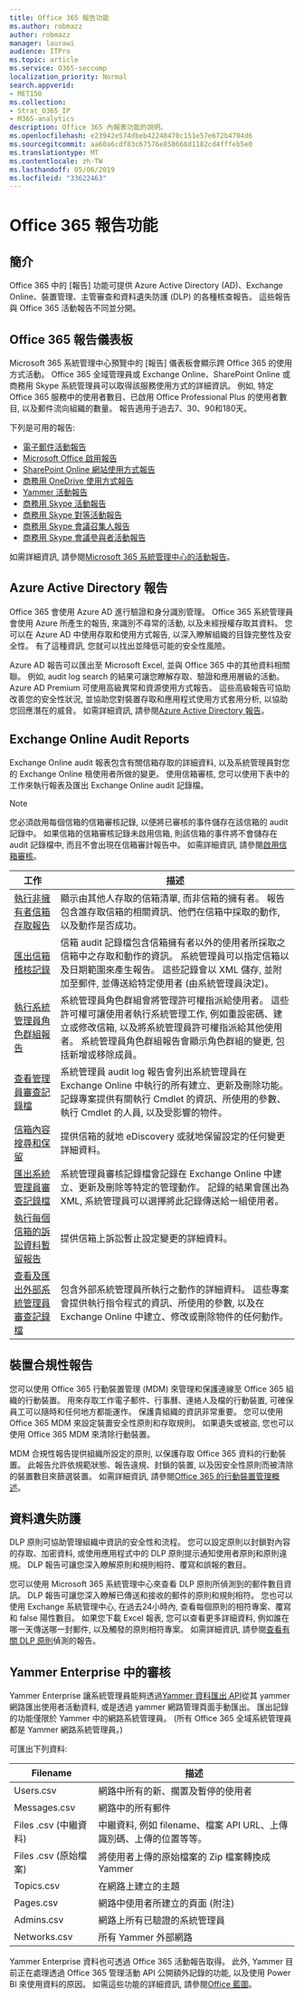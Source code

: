 ```yaml
---
title: Office 365 報告功能
ms.author: robmazz
author: robmazz
manager: laurawi
audience: ITPro
ms.topic: article
ms.service: O365-seccomp
localization_priority: Normal
search.appverid:
- MET150
ms.collection:
- Strat_O365_IP
- M365-analytics
description: Office 365 內報表功能的說明。
ms.openlocfilehash: e23942e574dbeb42248470c151e57e672b4704d6
ms.sourcegitcommit: aa60a6cdf83c67576e858668d1182cd4fffeb5e0
ms.translationtype: MT
ms.contentlocale: zh-TW
ms.lasthandoff: 05/06/2019
ms.locfileid: "33622463"
---
```

# <a name="office-365-reporting-features"></a>Office 365 報告功能 

## <a name="introduction"></a>簡介

Office 365 中的 [報告] 功能可提供 Azure Active Directory (AD)、Exchange Online、裝置管理、主管審查和資料遺失防護 (DLP) 的各種核查報告。 這些報告與 Office 365 活動報告不同並分開。

## <a name="office-365-reports-dashboard"></a>Office 365 報告儀表板

Microsoft 365 系統管理中心預覽中的 [報告] 儀表板會顯示跨 Office 365 的使用方式活動。 Office 365 全域管理員或 Exchange Online、SharePoint Online 或商務用 Skype 系統管理員可以取得該服務使用方式的詳細資訊。 例如, 特定 Office 365 服務中的使用者數目、已啟用 Office Professional Plus 的使用者數目, 以及郵件流向組織的數量。 報告適用于過去7、30、90和180天。

下列是可用的報告:

- [電子郵件活動報告](https://support.office.com/article/Office-365-Reports-in-the-admin-center-preview--Email-activity-1cbe2c00-ca65-4fb9-9663-1bbfa58ebe44)
- [Microsoft Office 啟用報告](https://support.office.com/article/Office-365-Reports-in-the-admin-center-preview--Microsoft-Office-activations-87c24ae2-82e0-4d1e-be01-c3bcc3f18c60)
- [SharePoint Online 網站使用方式報告](https://support.office.com/article/Office-365-Reports-in-the-admin-center-preview--SharePoint-site-usage-4ecfb843-e5d5-464d-8bf6-7ed512a9b213)
- [商務用 OneDrive 使用方式報告](https://support.office.com/article/Office-365-Reports-in-the-Admin-Center-Preview--OneDrive-for-Business-usage-0de3b312-c4e8-4e4b-a02d-32b2f726a680)
- [Yammer 活動報告](https://support.office.com/article/View-the-Yammer-Activity-report-in-the-Office-365-admin-center-preview-c7c9f938-5b8e-4d52-b1a2-c7c32cb2312a)
- [商務用 Skype 活動報告](https://docs.microsoft.com/SkypeForBusiness/skype-for-business-online-reporting/activity-report)
- [商務用 Skype 對等活動報告](https://docs.microsoft.com/SkypeForBusiness/skype-for-business-online-reporting/peer-to-peer-activity-report)
- [商務用 Skype 會議召集人報告](https://docs.microsoft.com/SkypeForBusiness/skype-for-business-online-reporting/conference-organizer-activity-report)
- [商務用 Skype 會議參與者活動報告](https://docs.microsoft.com/SkypeForBusiness/skype-for-business-online-reporting/conference-participant-activity-report)

如需詳細資訊, 請參閱[Microsoft 365 系統管理中心的活動報告](https://support.office.com/article/activity-reports-in-the-office-365-admin-center-0d6dfb17-8582-4172-a9a9-aed798150263)。

## <a name="azure-active-directory-reports"></a>Azure Active Directory 報告

Office 365 會使用 Azure AD 進行驗證和身分識別管理。 Office 365 系統管理員會使用 Azure 所產生的報告, 來識別不尋常的活動, 以及未經授權存取其資料。 您可以在 Azure AD 中使用存取和使用方式報告, 以深入瞭解組織的目錄完整性及安全性。 有了這種資訊, 您就可以找出並降低可能的安全性風險。

Azure AD 報告可以匯出至 Microsoft Excel, 並與 Office 365 中的其他資料相關聯。 例如, audit log search 的結果可讓您瞭解存取、驗證和應用層級的活動。 Azure AD Premium 可使用高級異常和資源使用方式報告。 這些高級報告可協助改善您的安全性狀況, 並協助您對裝置存取和應用程式使用方式套用分析, 以協助您回應潛在的威脅。 如需詳細資訊, 請參閱[Azure Active Directory 報告](https://docs.microsoft.com/azure/active-directory/reports-monitoring/overview-reports/)。

## <a name="exchange-online-audit-reports"></a>Exchange Online Audit Reports

Exchange Online audit 報表包含有關信箱存取的詳細資料, 以及系統管理員對您的 Exchange Online 租使用者所做的變更。 使用信箱審核, 您可以使用下表中的工作來執行報表及匯出 Exchange Online audit 記錄檔。

> [!NOTE]
> 您必須啟用每個信箱的信箱審核記錄, 以便將已審核的事件儲存在該信箱的 audit 記錄中。 如果信箱的信箱審核記錄未啟用信箱, 則該信箱的事件將不會儲存在 audit 記錄檔中, 而且不會出現在信箱審計報告中。 如需詳細資訊, 請參閱[啟用信箱審核](https://support.office.com/article/Enable-mailbox-auditing-in-Office-365-aaca8987-5b62-458b-9882-c28476a66918)。

| 工作 | 描述 |
|----------------------------------------------|----------------------------------------------------------------------------------------------------------------------------------------------------------------------------------------------------------------------------------------------------------------------------------------------------------------------------------------------------------|
| [執行非擁有者信箱存取報告](https://docs.microsoft.com/exchange/security-and-compliance/exchange-auditing-reports/non-owner-mailbox-access-report) | 顯示由其他人存取的信箱清單, 而非信箱的擁有者。 報告包含誰存取信箱的相關資訊、他們在信箱中採取的動作, 以及動作是否成功。 |
| [匯出信箱稽核記錄](https://docs.microsoft.com/exchange/security-and-compliance/exchange-auditing-reports/export-mailbox-audit-logs) | 信箱 audit 記錄檔包含信箱擁有者以外的使用者所採取之信箱中之存取和動作的資訊。 系統管理員可以指定信箱以及日期範圍來產生報告。 這些記錄會以 XML 儲存, 並附加至郵件, 並傳送給特定使用者 (由系統管理員決定)。 |
| [執行系統管理員角色群組報告](https://docs.microsoft.com/Office365/SecurityCompliance/eop/run-an-administrator-role-group-report-in-eop-eop) | 系統管理員角色群組會將管理許可權指派給使用者。 這些許可權可讓使用者執行系統管理工作, 例如重設密碼、建立或修改信箱, 以及將系統管理員許可權指派給其他使用者。 系統管理員角色群組報告會顯示角色群組的變更, 包括新增或移除成員。 |
| [查看管理員審查記錄檔](https://docs.microsoft.com/exchange/security-and-compliance/exchange-auditing-reports/view-administrator-audit-log) | 系統管理員 audit log 報告會列出系統管理員在 Exchange Online 中執行的所有建立、更新及刪除功能。 記錄專案提供有關執行 Cmdlet 的資訊、所使用的參數、執行 Cmdlet 的人員, 以及受影響的物件。 |
| [信箱內容搜尋和保留](https://docs.microsoft.com/exchange/security-and-compliance/in-place-ediscovery/in-place-ediscovery) | 提供信箱的就地 eDiscovery 或就地保留設定的任何變更詳細資料。 |
| [匯出系統管理員審查記錄檔](https://docs.microsoft.com/exchange/security-and-compliance/exchange-auditing-reports/search-role-group-changes) | 系統管理員審核記錄檔會記錄在 Exchange Online 中建立、更新及刪除等特定的管理動作。 記錄的結果會匯出為 XML, 系統管理員可以選擇將此記錄傳送給一組使用者。 |
| [執行每個信箱的訴訟資料暫留報告](https://docs.microsoft.com/exchange/security-and-compliance/exchange-auditing-reports/per-mailbox-litigation-hold-report) | 提供信箱上訴訟暫止設定變更的詳細資料。 |
| [查看及匯出外部系統管理員審查記錄檔](https://docs.microsoft.com/exchange/security-and-compliance/exchange-auditing-reports/view-external-admin-audit-log) | 包含外部系統管理員所執行之動作的詳細資料。 這些專案會提供執行指令程式的資訊、所使用的參數, 以及在 Exchange Online 中建立、修改或刪除物件的任何動作。 |

## <a name="device-compliance-reports"></a>裝置合規性報告

您可以使用 Office 365 行動裝置管理 (MDM) 來管理和保護連線至 Office 365 組織的行動裝置。 用來存取工作電子郵件、行事曆、連絡人及檔的行動裝置, 可確保員工可以隨時和任何地方都能運作。 保護貴組織的資訊非常重要。 您可以使用 Office 365 MDM 來設定裝置安全性原則和存取規則。 如果遺失或被盜, 您也可以使用 Office 365 MDM 來清除行動裝置。

MDM 合規性報告提供組織所設定的原則, 以保護存取 Office 365 資料的行動裝置。 此報告允許依規範狀態、報告違規、封鎖的裝置, 以及因安全性原則而被清除的裝置數目來篩選裝置。 如需詳細資訊, 請參閱[Office 365 的行動裝置管理概述](https://support.office.com/article/Overview-of-Mobile-Device-Management-for-Office-365-faa7d8e5-645d-4d59-839c-c8d4c1869e4a)。

## <a name="data-loss-prevention"></a>資料遺失防護

DLP 原則可協助管理組織中資訊的安全性和流程。 您可以設定原則以封鎖對內容的存取、加密資料, 或使用應用程式中的 DLP 原則提示通知使用者原則和原則違規。 DLP 報告可讓您深入瞭解原則和規則相符、覆寫和誤報的數目。

您可以使用 Microsoft 365 系統管理中心來查看 DLP 原則所偵測到的郵件數目資訊。 DLP 報告可讓您深入瞭解已傳送和接收的郵件的原則和規則相符。 您也可以使用 Exchange 系統管理中心, 在過去24小時內, 查看每個原則的相符專案、覆寫和 false 陽性數目。 如果您下載 Excel 報表, 您可以查看更多詳細資料, 例如誰在哪一天傳送哪一封郵件, 以及觸發的原則相符專案。 如需詳細資訊, 請參閱[查看有關 DLP 原則](https://technet.microsoft.com/en-us/library/jj889415(v=exchg.150).aspx)偵測的報告。

## <a name="auditing-in-yammer-enterprise"></a>Yammer Enterprise 中的審核

Yammer Enterprise 讓系統管理員能夠透過[Yammer 資料匯出 API](https://support.office.com/article/export-data-from-yammer-enterprise-b303d8f3-007d-4ad4-81f8-54fb1ecfb3f2)從其 yammer 網路匯出使用者活動資料, 或是透過 yammer 網路管理頁面手動匯出。 匯出記錄的功能僅限於 Yammer 中的網路系統管理員。 (所有 Office 365 全域系統管理員都是 Yammer 網路系統管理員。)

可匯出下列資料:

| Filename | 描述 |
|----------------------------|-------------------------------------------------------------------------|
| Users.csv | 網路中所有的新、擱置及暫停的使用者 |
| Messages.csv | 網路中的所有郵件 |
| Files .csv (中繼資料) | 中繼資料, 例如 filename、檔案 API URL、上傳識別碼、上傳的位置等等。 |
| Files .csv (原始檔案) | 將使用者上傳的原始檔案的 Zip 檔案轉換成 Yammer |
| Topics.csv | 在網路上建立的主題 |
| Pages.csv | 網路中使用者所建立的頁面 (附注) |
| Admins.csv | 網路上所有已驗證的系統管理員 |
| Networks.csv | 所有 Yammer 外部網路 |

Yammer Enterprise 資料也可透過 Office 365 活動報告取得。 此外, Yammer 目前正在處理透過 Office 365 管理活動 API 公開額外記錄的功能, 以及使用 Power BI 來使用資料的原因。 如需這些功能的詳細資訊, 請參閱[Office 藍圖](https://fasttrack.microsoft.com/roadmap?filters=yammer)。
